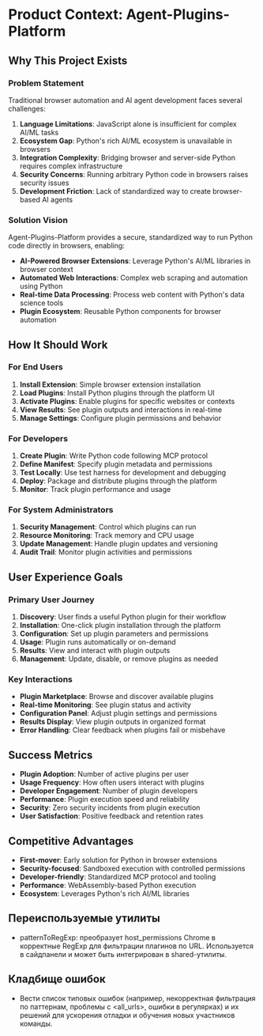 # Product Context: Agent-Plugins-Platform

## Why This Project Exists

### Problem Statement
Traditional browser automation and AI agent development faces several challenges:
1. **Language Limitations**: JavaScript alone is insufficient for complex AI/ML tasks
2. **Ecosystem Gap**: Python's rich AI/ML ecosystem is unavailable in browsers
3. **Integration Complexity**: Bridging browser and server-side Python requires complex infrastructure
4. **Security Concerns**: Running arbitrary Python code in browsers raises security issues
5. **Development Friction**: Lack of standardized way to create browser-based AI agents

### Solution Vision
Agent-Plugins-Platform provides a secure, standardized way to run Python code directly in browsers, enabling:
- **AI-Powered Browser Extensions**: Leverage Python's AI/ML libraries in browser context
- **Automated Web Interactions**: Complex web scraping and automation using Python
- **Real-time Data Processing**: Process web content with Python's data science tools
- **Plugin Ecosystem**: Reusable Python components for browser automation

## How It Should Work

### For End Users
1. **Install Extension**: Simple browser extension installation
2. **Load Plugins**: Install Python plugins through the platform UI
3. **Activate Plugins**: Enable plugins for specific websites or contexts
4. **View Results**: See plugin outputs and interactions in real-time
5. **Manage Settings**: Configure plugin permissions and behavior

### For Developers
1. **Create Plugin**: Write Python code following MCP protocol
2. **Define Manifest**: Specify plugin metadata and permissions
3. **Test Locally**: Use test harness for development and debugging
4. **Deploy**: Package and distribute plugins through the platform
5. **Monitor**: Track plugin performance and usage

### For System Administrators
1. **Security Management**: Control which plugins can run
2. **Resource Monitoring**: Track memory and CPU usage
3. **Update Management**: Handle plugin updates and versioning
4. **Audit Trail**: Monitor plugin activities and permissions

## User Experience Goals

### Primary User Journey
1. **Discovery**: User finds a useful Python plugin for their workflow
2. **Installation**: One-click plugin installation through the platform
3. **Configuration**: Set up plugin parameters and permissions
4. **Usage**: Plugin runs automatically or on-demand
5. **Results**: View and interact with plugin outputs
6. **Management**: Update, disable, or remove plugins as needed

### Key Interactions
- **Plugin Marketplace**: Browse and discover available plugins
- **Real-time Monitoring**: See plugin status and activity
- **Configuration Panel**: Adjust plugin settings and permissions
- **Results Display**: View plugin outputs in organized format
- **Error Handling**: Clear feedback when plugins fail or misbehave

## Success Metrics
- **Plugin Adoption**: Number of active plugins per user
- **Usage Frequency**: How often users interact with plugins
- **Developer Engagement**: Number of plugin developers
- **Performance**: Plugin execution speed and reliability
- **Security**: Zero security incidents from plugin execution
- **User Satisfaction**: Positive feedback and retention rates

## Competitive Advantages
- **First-mover**: Early solution for Python in browser extensions
- **Security-focused**: Sandboxed execution with controlled permissions
- **Developer-friendly**: Standardized MCP protocol and tooling
- **Performance**: WebAssembly-based Python execution
- **Ecosystem**: Leverages Python's rich AI/ML libraries 

## Переиспользуемые утилиты
- patternToRegExp: преобразует host_permissions Chrome в корректные RegExp для фильтрации плагинов по URL. Используется в сайдпанели и может быть интегрирован в shared-утилиты.

## Кладбище ошибок
- Вести список типовых ошибок (например, некорректная фильтрация по паттернам, проблемы с <all_urls>, ошибки в регулярках) и их решений для ускорения отладки и обучения новых участников команды. 